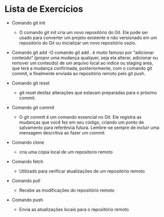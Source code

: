 # Lista de Exercícios

- Comando git init
    - O comando git init cria um novo repositório do Git. Ele pode ser usado para converter um projeto existente e não versionado em um repositório do Git ou inicializar um novo repositório vazio.

- Comando git add
    -O comando git add . é muito famoso por “adicionar conteúdo” (propor uma mudança qualquer, seja ela alterar, adicionar ou remover um conteúdo) de um arquivo local ao índice ou staging area, que terá a mudança confirmada, posteriormente, com o comando git commit, e finalmente enviada ao repositório remoto pelo git push.

- Comando git reset 
    - git reset desfaz alterações que estavam preparadas para o próximo commit.

- Comando git commit 
    - O git commit é um comando essencial no Git. Ele registra as mudanças que você fez em seu código, criando um ponto de salvamento para referência futura. Lembre-se sempre de incluir uma mensagem descritiva ao fazer um commit

- Comando clone
    - cria uma cópia local de um repositorio remoto

- Comando  fetch
    - Utilizado para verificar atualizações de um repositório remoto

- Comando pull
    - Recebe as modificações do repositório remoto

- Comando push
    - Envia as atualizações locais para o repositório remoto